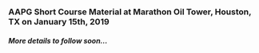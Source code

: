 ### AAPG Short Course Material at Marathon Oil Tower, Houston, TX on January 15th, 2019

##### More details to follow soon...
